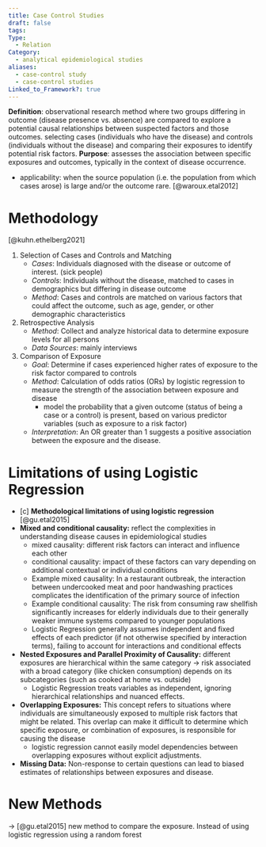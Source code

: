 ```yaml
---
title: Case Control Studies
draft: false
tags: 
Type:
  - Relation
Category:
  - analytical epidemiological studies
aliases:
  - case-control study
  - case-control studies
Linked_to_Framework?: true
---
```

**Definition**: observational research method where two groups differing in outcome (disease presence vs. absence) are compared to explore a potential causal relationships between suspected factors and those outcomes. 
selecting cases (individuals who have the disease) and controls (individuals without the disease) and comparing their exposures to identify potential risk factors.
**Purpose**:  assesses the association between specific exposures and outcomes, typically in the context of disease occurrence.

- applicability: when the source population (i.e. the population from which cases arose) is large and/or the outcome rare. [@waroux.etal2012]
# Methodology
[@kuhn.ethelberg2021]
1. Selection of Cases and Controls and Matching
	- *Cases*: Individuals diagnosed with the disease or outcome of interest. (sick people)
	- *Controls*: Individuals without the disease, matched to cases in demographics but differing in disease outcome
	- *Method*: Cases and controls are matched on various factors that could affect the outcome, such as age, gender, or other demographic characteristics
2. Retrospective Analysis
	- *Method*: Collect and analyze historical data to determine exposure levels for all persons
	- *Data Sources*: mainly interviews
3. Comparison of Exposure
	- *Goal*: Determine if cases experienced higher rates of exposure to the risk factor compared to controls
	- *Method*: Calculation of odds ratios (ORs) by logistic regression to measure the strength of the association between exposure and disease
		- model the probability that a given outcome (status of being a case or a control) is present, based on various predictor variables (such as exposure to a risk factor)
	- *Interpretation*: An OR greater than 1 suggests a positive association between the exposure and the disease.

# Limitations of using Logistic Regression

- [c] **Methodological limitations of using logistic regression**
[@gu.etal2015]
 - **Mixed and conditional causality:** reflect the complexities in understanding disease causes in epidemiological studies
	- mixed causality: different risk factors can interact and influence each other
	- conditional causality: impact of these factors can vary depending on additional contextual or individual conditions
	- Example mixed causality: In a restaurant outbreak, the interaction between undercooked meat and poor handwashing practices complicates the identification of the primary source of infection
	- Example conditional causality: The risk from consuming raw shellfish significantly increases for elderly individuals due to their generally weaker immune systems compared to younger populations
	- Logistic Regression generally assumes independent and fixed effects of each predictor (if not otherwise specified by interaction terms), failing to account for interactions and conditional effects
- **Nested Exposures and Parallel Proximity of Causality:** different exposures are hierarchical within the same category -> risk associated with a broad category (like chicken consumption) depends on its subcategories (such as cooked at home vs. outside) 
	- Logistic Regression treats variables as independent, ignoring hierarchical relationships and nuanced effects.
-  **Overlapping Exposures:** This concept refers to situations where individuals are simultaneously exposed to multiple risk factors that might be related. This overlap can make it difficult to determine which specific exposure, or combination of exposures, is responsible for causing the disease
	- logistic regression cannot easily model dependencies between overlapping exposures without explicit adjustments.
- **Missing Data:** Non-response to certain questions can lead to biased estimates of relationships between exposures and disease.

# New Methods
 → [@gu.etal2015] new method to compare the exposure. Instead of using logistic regression using a random forest 